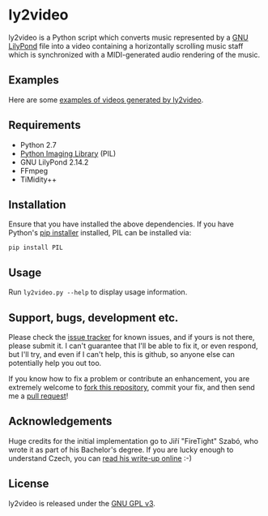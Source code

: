 # ly2video

ly2video is a Python script which converts music represented by a [GNU
LilyPond](http://lilypond.org) file into a video containing a
horizontally scrolling music staff which is synchronized with a
MIDI-generated audio rendering of the music.

## Examples

Here are some [examples of videos generated by ly2video](http://www.youtube.com/playlist?list=PL444F0513202699C4&feature=view_all).

## Requirements

* Python 2.7
* [Python Imaging Library](http://www.pythonware.com/products/pil/) (PIL)
* GNU LilyPond 2.14.2
* FFmpeg
* TiMidity++

## Installation

Ensure that you have installed the above dependencies.  If you have
Python's [pip installer](http://www.pip-installer.org) installed, PIL
can be installed via:

    pip install PIL

## Usage

Run `ly2video.py --help` to display usage information.

## Support, bugs, development etc.

Please check the [issue tracker](https://github.com/aspiers/ly2video/issues)
for known issues, and if yours is not there, please submit it.
I can't guarantee that I'll be able to fix it, or even respond,
but I'll try, and even if I can't help, this is github, so anyone else
can potentially help you out too.

If you know how to fix a problem or contribute an enhancement, you are
extremely welcome to [fork this repository](https://github.com/aspiers/ly2video/fork_select),
commit your fix, and then send me a [pull request](https://help.github.com/articles/using-pull-requests)!

## Acknowledgements

Huge credits for the initial implementation go to Jiří "FireTight"
Szabó, who wrote it as part of his Bachelor's degree.  If you are
lucky enough to understand Czech, you can [read his write-up
online](http://is.muni.cz/th/359741/fi_b/text_prace.pdf) :-)

## License

ly2video is released under the [GNU GPL v3](http://www.gnu.org/licenses/gpl.html).
